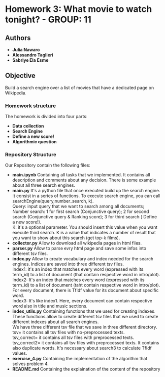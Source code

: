 

# Homework 3: What movie to watch tonight? - GROUP: 11
## Authors
* **Julia Nawaro**
* **Alessandro Taglieri**
* **Sabriye Ela Esme**

## Objective
Build a search engine over a list of movies that have a dedicated page on Wikipedia.


### Homework structure

The homework is divided into four parts: 

* **Data collection**
* **Search Engine**
* **Define a new score!**
* **Algorithmic question**

### Repository Structure

Our Repository contain the following files:

* **main.ipynb**
Containing all tasks that we implemented. It contains all description and comments about any decision. There is some example about all three search engines.
* **main.py**
It's a python file that once executed build up the search engine. It consist in a series of functions. To execute search engine, you can call searchEngine(query,number_search, k). <br>
Query: input query that we want to search among all documents; <br>
Number search: 1 for first search (Conjunctive query); 2 for second search (Conjunctive query & Ranking score); 3 for third search ( Define a new score!). <br>
K: it's a optional parameter. You should insert this value when you want execute third search. K is a value that indicates a number of result that you want to show about this search (get top-k films).
* **collector.py**
Allow to download all wikipedia pages in html files.
* **parser.py**
Allow to parse evry html page and save some infos into different tsv files. 
* **index.py**
Allow to create vocabulary and index needed for the search engines. Indices are saved into three different tsv files. <br>
Index1: it's an index that matches every word (expressed with its term_id) to a list of document (that contain respective word in intro/plot). <br>
Index2: It's an index that matches every word (expressed with its term_id) to a list of document (taht contain respective word in intro/plot). For every document, there is TfIdf value for its document about specific word. <br>
Index3: It's like index1. Here, every document can contain respective word also in title and music sections. <br>
* **index_utils.py**
Containing functions that we used for creating indexes. These functions allow to create different tsv files that we used to create different indexes about all search engines.<br>
We have three different tsv file that we save in three different directory. <br>
tsv= it contains all tsv files with no-preprocessed texts. <br>
tsv_correct= it contains all tsv files with preprocessed texts. <br>
tsv_correct2= it contains all tsv files with preprocessed texts. It contains also duplicate words. It's necessary about search3 to calculate TfIdf values. <br>
* **exercise_4.py**
Containing the implementation of the algorithm that solves problem 4. </br>
* **README.md**
Containing the explaination of the content of the repository </br>


